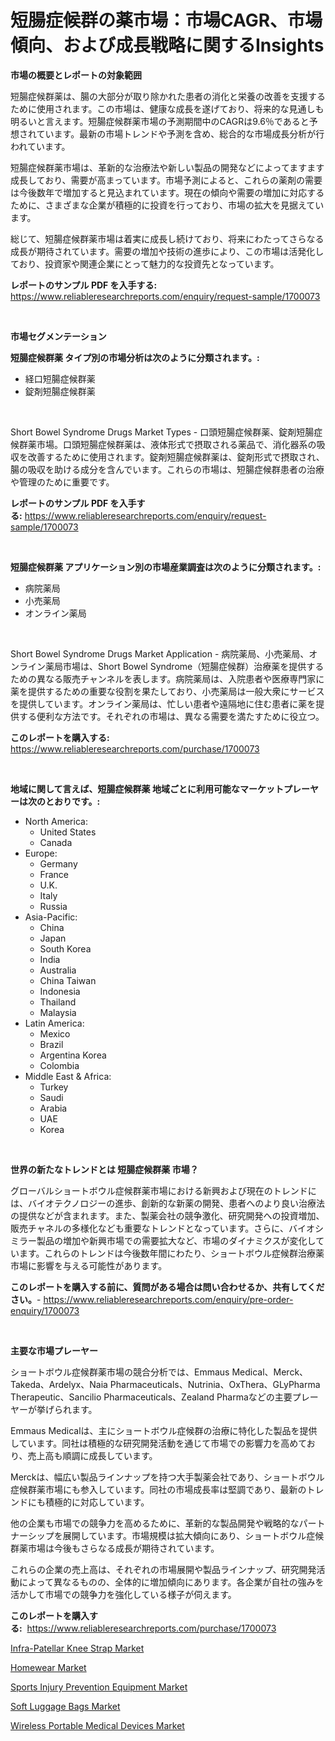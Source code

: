 <p><h1>短腸症候群の薬市場：市場CAGR、市場傾向、および成長戦略に関するInsights</h1></p><p><strong>市場の概要とレポートの対象範囲</strong></p>
<p><p>短腸症候群薬は、腸の大部分が取り除かれた患者の消化と栄養の改善を支援するために使用されます。この市場は、健康な成長を遂げており、将来的な見通しも明るいと言えます。短腸症候群薬市場の予測期間中のCAGRは9.6％であると予想されています。最新の市場トレンドや予測を含め、総合的な市場成長分析が行われています。</p><p>短腸症候群薬市場は、革新的な治療法や新しい製品の開発などによってますます成長しており、需要が高まっています。市場予測によると、これらの薬剤の需要は今後数年で増加すると見込まれています。現在の傾向や需要の増加に対応するために、さまざまな企業が積極的に投資を行っており、市場の拡大を見据えています。</p><p>総じて、短腸症候群薬市場は着実に成長し続けており、将来にわたってさらなる成長が期待されています。需要の増加や技術の進歩により、この市場は活発化しており、投資家や関連企業にとって魅力的な投資先となっています。</p></p>
<p><strong>レポートのサンプル PDF を入手する:</strong> <a href="https://www.reliableresearchreports.com/enquiry/request-sample/1700073">https://www.reliableresearchreports.com/enquiry/request-sample/1700073</a></p>
<p>&nbsp;</p>
<p><strong>市場セグメンテーション</strong></p>
<p><strong>短腸症候群薬 タイプ別の市場分析は次のように分類されます。:</strong></p>
<p><ul><li>経口短腸症候群薬</li><li>錠剤短腸症候群薬</li></ul></p>
<p>&nbsp;</p>
<p><p>Short Bowel Syndrome Drugs Market Types - 口頭短腸症候群薬、錠剤短腸症候群薬市場。口頭短腸症候群薬は、液体形式で摂取される薬品で、消化器系の吸収を改善するために使用されます。錠剤短腸症候群薬は、錠剤形式で摂取され、腸の吸収を助ける成分を含んでいます。これらの市場は、短腸症候群患者の治療や管理のために重要です。</p></p>
<p><strong>レポートのサンプル PDF を入手する:</strong>&nbsp;<a href="https://www.reliableresearchreports.com/enquiry/request-sample/1700073">https://www.reliableresearchreports.com/enquiry/request-sample/1700073</a></p>
<p>&nbsp;</p>
<p><strong> 短腸症候群薬 アプリケーション別の市場産業調査は次のように分類されます。:</strong></p>
<p><ul><li>病院薬局</li><li>小売薬局</li><li>オンライン薬局</li></ul></p>
<p>&nbsp;</p>
<p><p>Short Bowel Syndrome Drugs Market Application - 病院薬局、小売薬局、オンライン薬局市場は、Short Bowel Syndrome（短腸症候群）治療薬を提供するための異なる販売チャンネルを表します。病院薬局は、入院患者や医療専門家に薬を提供するための重要な役割を果たしており、小売薬局は一般大衆にサービスを提供しています。オンライン薬局は、忙しい患者や遠隔地に住む患者に薬を提供する便利な方法です。それぞれの市場は、異なる需要を満たすために役立つ。</p></p>
<p><strong>このレポートを購入する:</strong>&nbsp; <a href="https://www.reliableresearchreports.com/purchase/1700073">https://www.reliableresearchreports.com/purchase/1700073</a></p>
<p>&nbsp;</p>
<p><strong>地域に関して言えば、短腸症候群薬 地域ごとに利用可能なマーケットプレーヤーは次のとおりです。:</strong></p>
<p><ul>
    <li>
        North America:
        <ul>
            <li>United States</li>
            <li>Canada</li>
        </ul>
    </li>
    <li>
        Europe:
        <ul>
            <li>Germany</li>
            <li>France</li>
            <li>U.K.</li>
            <li>Italy</li>
            <li>Russia</li>
        </ul>
    </li>
    <li>
        Asia-Pacific:
        <ul>
            <li>China</li>
            <li>Japan</li>
            <li>South Korea</li>
            <li>India</li>
            <li>Australia</li>
            <li>China Taiwan</li>
            <li>Indonesia</li>
            <li>Thailand</li>
            <li>Malaysia</li>
        </ul>
    </li>
    <li>
        Latin America:
        <ul>
            <li>Mexico</li>
            <li>Brazil</li>
            <li>Argentina Korea</li>
            <li>Colombia</li>
        </ul>
    </li>
    <li>
        Middle East & Africa:
        <ul>
            <li>Turkey</li>
            <li>Saudi</li>
            <li>Arabia</li>
            <li>UAE</li>
            <li>Korea</li>
        </ul>
    </li>
    </ul></p>
<p>&nbsp;</p>
<p><strong>世界の新たなトレンドとは 短腸症候群薬 市場？</strong></p>
<p><p>グローバルショートボウル症候群薬市場における新興および現在のトレンドには、バイオテクノロジーの進歩、創新的な新薬の開発、患者へのより良い治療法の提供などが含まれます。また、製薬会社の競争激化、研究開発への投資増加、販売チャネルの多様化なども重要なトレンドとなっています。さらに、バイオシミラー製品の増加や新興市場での需要拡大など、市場のダイナミクスが変化しています。これらのトレンドは今後数年間にわたり、ショートボウル症候群治療薬市場に影響を与える可能性があります。</p></p>
<p><strong>このレポートを購入する前に、質問がある場合は問い合わせるか、共有してください。</strong>- <a href="https://www.reliableresearchreports.com/enquiry/pre-order-enquiry/1700073">https://www.reliableresearchreports.com/enquiry/pre-order-enquiry/1700073</a></p>
<p>&nbsp;</p>
<p><strong>主要な市場プレーヤー</strong></p>
<p><p>ショートボウル症候群薬市場の競合分析では、Emmaus Medical、Merck、Takeda、Ardelyx、Naia Pharmaceuticals、Nutrinia、OxThera、GLyPharma Therapeutic、Sancilio Pharmaceuticals、Zealand Pharmaなどの主要プレーヤーが挙げられます。</p><p>Emmaus Medicalは、主にショートボウル症候群の治療に特化した製品を提供しています。同社は積極的な研究開発活動を通じて市場での影響力を高めており、売上高も順調に成長しています。</p><p>Merckは、幅広い製品ラインナップを持つ大手製薬会社であり、ショートボウル症候群薬市場にも参入しています。同社の市場成長率は堅調であり、最新のトレンドにも積極的に対応しています。</p><p>他の企業も市場での競争力を高めるために、革新的な製品開発や戦略的なパートナーシップを展開しています。市場規模は拡大傾向にあり、ショートボウル症候群薬市場は今後もさらなる成長が期待されています。</p><p>これらの企業の売上高は、それぞれの市場展開や製品ラインナップ、研究開発活動によって異なるものの、全体的に増加傾向にあります。各企業が自社の強みを活かして市場での競争力を強化している様子が伺えます。</p></p>
<p><strong>このレポートを購入する:</strong>&nbsp;&nbsp;<a href="https://www.reliableresearchreports.com/purchase/1700073">https://www.reliableresearchreports.com/purchase/1700073</a></p>
<p><p><a href="https://flame-sidecar-702.notion.site/Infra-Patellar-Knee-Strap-Market-Provides-a-Comprehensive-Analysis-Including-a-Macro-Overview-of-the-5311c686fa1742d0b087df12fabecfe7">Infra-Patellar Knee Strap Market</a></p><p><a href="https://view.publitas.com/reportprime-1/homewear-market-insights-market-players-and-forecast-till-2031/">Homewear Market</a></p><p><a href="https://pretty-mail-caf.notion.site/Global-Sports-Injury-Prevention-Equipment-Market-Size-and-Market-Trends-Insights-and-Projections-fr-c33d851916f942b0b406ee69fe199a4c">Sports Injury Prevention Equipment Market</a></p><p><a href="https://view.publitas.com/reportprime-1/soft-luggage-bags-market-share-market-new-trends-analysis-report-by-type-by-application-by-end-use-by-region-and-segment-forecasts-2024-2031/">Soft Luggage Bags Market</a></p><p><a href="https://github.com/markusgodoy/Market-Research-Report-List-2/blob/main/wireless-portable-medical-devices-market.md">Wireless Portable Medical Devices Market</a></p></p>